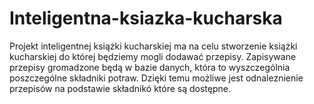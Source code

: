 # Inteligentna-ksiazka-kucharska
Projekt inteligentnej książki kucharskiej ma na celu stworzenie książki kucharskiej do której będziemy mogli dodawać przepisy. Zapisywane przepisy gromadzone będą w bazie danych, która to wyszczególnia poszczególne składniki potraw. Dzięki temu możliwe jest odnaleznienie przepisów na podstawie składnikó które są dostępne. 

